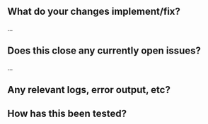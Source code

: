 <!-- Thanks for this pull request! Please fill out the blanks below. -->

What do your changes implement/fix?
---------------------------------------------------
…

Does this close any currently open issues?
------------------------------------------
…


Any relevant logs, error output, etc?
-------------------------------------
<!-- If it’s long, please paste to https://gist.github.com/ and insert the link here. -->


How has this been tested?
---------------------------
